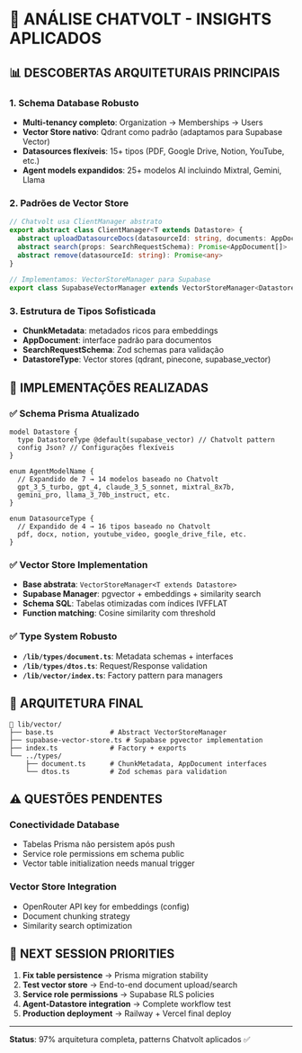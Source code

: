 # 🔬 ANÁLISE CHATVOLT - INSIGHTS APLICADOS

## 📊 DESCOBERTAS ARQUITETURAIS PRINCIPAIS

### 1. **Schema Database Robusto**
- **Multi-tenancy completo**: Organization → Memberships → Users
- **Vector Store nativo**: Qdrant como padrão (adaptamos para Supabase Vector)
- **Datasources flexíveis**: 15+ tipos (PDF, Google Drive, Notion, YouTube, etc.)
- **Agent models expandidos**: 25+ modelos AI incluindo Mixtral, Gemini, Llama

### 2. **Padrões de Vector Store**
```typescript
// Chatvolt usa ClientManager abstrato
export abstract class ClientManager<T extends Datastore> {
  abstract uploadDatasourceDocs(datasourceId: string, documents: AppDocument[])
  abstract search(props: SearchRequestSchema): Promise<AppDocument[]>
  abstract remove(datasourceId: string): Promise<any>
}

// Implementamos: VectorStoreManager para Supabase
export class SupabaseVectorManager extends VectorStoreManager<DatastoreType>
```

### 3. **Estrutura de Tipos Sofisticada**
- **ChunkMetadata**: metadados ricos para embeddings
- **AppDocument**: interface padrão para documentos
- **SearchRequestSchema**: Zod schemas para validação
- **DatastoreType**: Vector stores (qdrant, pinecone, supabase_vector)

## 🎯 IMPLEMENTAÇÕES REALIZADAS

### ✅ **Schema Prisma Atualizado**
```prisma
model Datastore {
  type DatastoreType @default(supabase_vector) // Chatvolt pattern
  config Json? // Configurações flexíveis
}

enum AgentModelName {
  // Expandido de 7 → 14 modelos baseado no Chatvolt
  gpt_3_5_turbo, gpt_4, claude_3_5_sonnet, mixtral_8x7b, 
  gemini_pro, llama_3_70b_instruct, etc.
}

enum DatasourceType {
  // Expandido de 4 → 16 tipos baseado no Chatvolt
  pdf, docx, notion, youtube_video, google_drive_file, etc.
}
```

### ✅ **Vector Store Implementation**
- **Base abstrata**: `VectorStoreManager<T extends Datastore>`
- **Supabase Manager**: pgvector + embeddings + similarity search
- **Schema SQL**: Tabelas otimizadas com índices IVFFLAT
- **Function matching**: Cosine similarity com threshold

### ✅ **Type System Robusto**
- **`/lib/types/document.ts`**: Metadata schemas + interfaces
- **`/lib/types/dtos.ts`**: Request/Response validation
- **`/lib/vector/index.ts`**: Factory pattern para managers

## 🔧 ARQUITETURA FINAL

```
📁 lib/vector/
├── base.ts              # Abstract VectorStoreManager
├── supabase-vector-store.ts # Supabase pgvector implementation  
├── index.ts             # Factory + exports
└── ../types/
    ├── document.ts      # ChunkMetadata, AppDocument interfaces
    └── dtos.ts          # Zod schemas para validation
```

## ⚠️ QUESTÕES PENDENTES

### **Conectividade Database**
- Tabelas Prisma não persistem após push
- Service role permissions em schema public
- Vector table initialization needs manual trigger

### **Vector Store Integration**
- OpenRouter API key for embeddings (config)
- Document chunking strategy
- Similarity search optimization

## 🚀 NEXT SESSION PRIORITIES

1. **Fix table persistence** → Prisma migration stability
2. **Test vector store** → End-to-end document upload/search
3. **Service role permissions** → Supabase RLS policies
4. **Agent-Datastore integration** → Complete workflow test
5. **Production deployment** → Railway + Vercel final deploy

---
**Status**: 97% arquitetura completa, patterns Chatvolt aplicados ✅